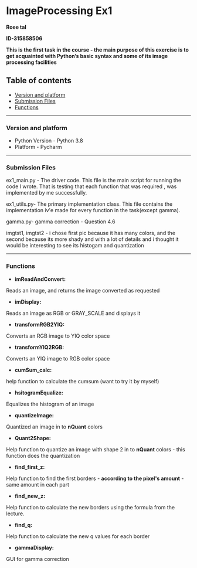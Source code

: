# ImageProcessing Ex1
**Roee tal**

**ID-315858506**

**This is the first task in the course - the main purpose of this exercise is to get  acquainted with Python’s basic syntax and some of its image processing facilities**

## Table of contents
* [Version and platform](#Version-and-platform)
* [Submission Files](#Submission-Files)
* [Functions](#Functions)

<hr> 

### Version and platform
- Python Version - Python 3.8
- Platform - Pycharm

<hr> 

### Submission Files
ex1_main.py - The driver code.
This file is the main script for running the code I wrote. That is testing that each function that was required , was implemented by me successfully.

ex1_utils.py- The primary implementation class.
This file contains the implementation iv'e made for every function in the task(except gamma).

gamma.py- gamma correction - Question 4.6  

imgtst1, imgtst2 - i chose first pic because it has many colors, and the second because its more shady and with a lot of details and i thought it would be interesting to see its histogam and quantization

<hr> 

### Functions

- **imReadAndConvert:**

Reads an image, and returns the image converted as requested

- **imDisplay:**

Reads an image as RGB or GRAY_SCALE and displays it

- **transformRGB2YIQ:**

Converts an RGB image to YIQ color space

- **transformYIQ2RGB:**

Converts an YIQ image to RGB color space

- **cumSum_calc:**

help function to calculate the cumsum (want to try it by myself)

- **hsitogramEqualize:**

Equalizes the histogram of an image

- **quantizeImage:**

Quantized an image in to **nQuant** colors

- **Quant2Shape:**

Help function to quantize an image with shape 2 in to **nQuant** colors - this function does the quantization

- **find_first_z:**

Help function to find the first borders - **according to the pixel's amount** - same amount in each part

- **find_new_z:**

 Help function to calculate the new borders using the formula from the lecture.
 
- **find_q:**
 
 Help function to calculate the new q values for each border
 
- **gammaDisplay:**
 
 GUI for gamma correction
 
 
